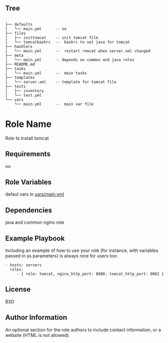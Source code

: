 Tree
----
```

├── defaults
│   └── main.yml      -- no
├── files
│   ├── inittomcat    -- init tomcat file
│   └── tomcatbashrc  --  bashrc to set java for tomcat
├── handlers
│   └── main.yml      --  restart romcat when server.xml changed
├── meta
│   └── main.yml      -- depends on common and java roles
├── README.md
├── tasks
│   └── main.yml      --  main tasks
├── templates
│   └── server.xml    -- template for tomcat file
├── tests
│   ├── inventory
│   └── test.yml
└── vars
    └── main.yml      --  main var file

```


Role Name
=========

Role to install tomcat

Requirements
------------

no

Role Variables
--------------

defaul vars in [vars/main.yml](vars/main.yml)

Dependencies
------------

java and common nginx role

Example Playbook
----------------

Including an example of how to use your role (for instance, with variables passed in as parameters) is always nice for users too:

    - hosts: servers
      roles:
         - { role: tomcat, nginx_http_port: 8080, tomcat_http_port: 8082 }

License
-------

BSD

Author Information
------------------

An optional section for the role authors to include contact information, or a website (HTML is not allowed).
